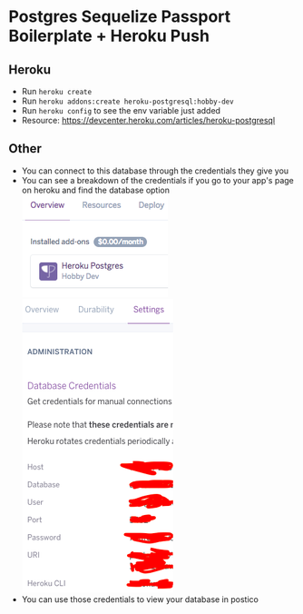# Postgres Sequelize Passport Boilerplate + Heroku Push

<h2>Heroku</h2>

* Run ```heroku create```
* Run ```heroku addons:create heroku-postgresql:hobby-dev```
* Run ```heroku config``` to see the env variable just added
* Resource: https://devcenter.heroku.com/articles/heroku-postgresql

<h2>Other</h2>

* You can connect to this database through the credentials they give you
* You can see a breakdown of the credentials if you go to your app's page on heroku and find the database option
![postgres image one](https://github.com/nycda-wdi-jared/postgres_sequelize/blob/master/pg_sequelize_boilerplate/github_images/first.png?raw=true "Postgres Example")
![postgres image two](https://github.com/nycda-wdi-jared/postgres_sequelize/blob/master/pg_sequelize_boilerplate/github_images/second.png?raw=true "Postgres Example")
* You can use those credentials to view your database in postico